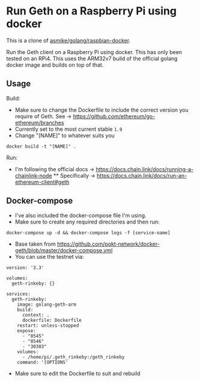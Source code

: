 # Run Geth on a Raspberry Pi using docker

This is a clone of [asmike/golang/raspbian-docker](https://github.com/askmike/golang-raspbian-docker).

Run the Geth client on a Raspberry Pi using docker. This has only been tested on an RPi4.
This uses the ARM32v7 build of the official golang docker image and builds on top of that.

## Usage

Build:
* Make sure to change the Dockerfile to include the correct version you require of Geth. See -> https://github.com/ethereum/go-ethereum/branches
* Currently set to the most current stable `1.9`
* Change "[NAME]" to whatever suits you
```
docker build -t "[NAME]" .
```
Run:
* I'm following the official docs -> https://docs.chain.link/docs/running-a-chainlink-node
** Specifically -> https://docs.chain.link/docs/run-an-ethereum-client#geth

## Docker-compose
* I've also included the docker-compose file I'm using.
* Make sure to create any required directories and then run:
```
docker-compose up -d && docker-compose logs -f [service-name]
```
* Base taken from https://github.com/pokt-network/docker-geth/blob/master/docker-compose.yml
* You can use the testnet via:
```
version: '3.3'

volumes:
  geth-rinkeby: {}

services:
  geth-rinkeby:
    image: golang-geth-arm
    build:
      context: .
      dockerfile: Dockerfile
    restart: unless-stopped
    expose:
      - "8545"
      - "8546"
      - "30303"
    volumes:
      - /home/pi/.geth_rinkeby:/geth_rinkeby
    command: '[OPTIONS'
```
* Make sure to edit the Dockerfile to suit and rebuild
